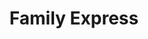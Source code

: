 ---
title: "Family Express"
url: /lowell/family-express-east-commercial-avenue/
shop: convenience
---